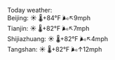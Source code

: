 Today weather:  
Beijing: ☀️ 🌡️+84°F 🌬️↖9mph  
Tianjin: ☀️ 🌡️+82°F 🌬️↖7mph  
Shijiazhuang: ☀️ 🌡️+82°F 🌬️↖4mph  
Tangshan: ☀️ 🌡️+82°F 🌬️↑12mph  
